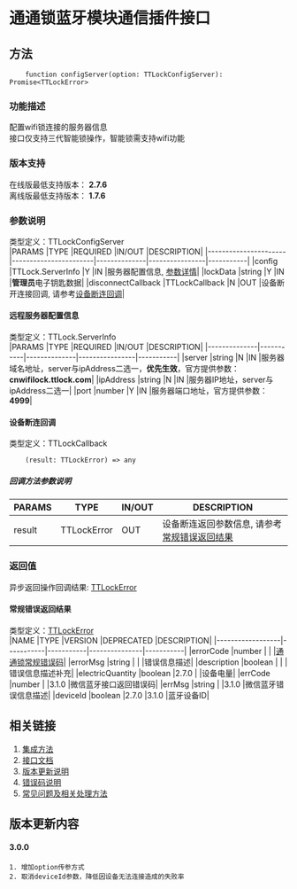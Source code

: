 # 通通锁蓝牙模块通信插件接口  

## 方法
```
    function configServer(option: TTLockConfigServer): Promise<TTLockError>
```  

### 功能描述   
 配置wifi锁连接的服务器信息  
 接口仅支持三代智能锁操作，智能锁需支持wifi功能  

### 版本支持   
 在线版最低支持版本： **2.7.6**   
 离线版最低支持版本： **1.7.6**  

### 参数说明  
 类型定义：TTLockConfigServer  
 |PARAMS                |TYPE                   |REQUIRED      |IN/OUT          |DESCRIPTION|
 |----------------------|-----------------------|--------------|----------------|-----------|
 |config                |TTLock.ServerInfo      |Y             |IN              |服务器配置信息, [参数详情](#TTLockServerInfo)|
 |lockData              |string                 |Y             |IN              |**管理员**电子钥匙数据|
 |disconnectCallback    |TTLockCallback         |N             |OUT             |设备断开连接回调, 请参考[设备断连回调](#TTLockCallback)|  

#### <span name="TTLockServerInfo">远程服务器配置信息</span>  
 类型定义：TTLock.ServerInfo  
 |PARAMS        |TYPE       |REQUIRED      |IN/OUT          |DESCRIPTION|
 |--------------|-----------|--------------|----------------|-----------|
 |server        |string     |N             |IN              |服务器域名地址，server与ipAddress二选一，**优先生效**，官方提供参数：**cnwifilock.ttlock.com**|
 |ipAddress     |string     |N             |IN              |服务器IP地址，server与ipAddress二选一|
 |port          |number     |Y             |IN              |服务器端口地址，官方提供参数：**4999**|  

#### <span name="TTLockCallback">设备断连回调</span>  
类型定义：TTLockCallback  
```
    (result: TTLockError) => any
```  
##### 回调方法参数说明  
 |PARAMS    |TYPE               |IN/OUT         |DESCRIPTION|
 |----------|-------------------|---------------|-----------|
 |result    |TTLockError        |OUT            |设备断连返回参数信息, 请参考[常规错误返回结果](#TTLockError)|  

### 返回值  
 异步返回操作回调结果: [TTLockError](#TTLockError)  

#### <span name="TTLockError">常规错误返回结果</span>  
 类型定义：[TTLockError](../对象类型说明/返回对象.md#TTLockError)   
 |NAME              |TYPE       |VERSION    |DEPRECATED     |DESCRIPTION|
 |------------------|-----------|-----------|---------------|-----------|
 |errorCode         |number     |           |               |[通通锁常规错误码](../参数声明/错误码.md)|
 |errorMsg          |string     |           |               |错误信息描述|
 |description       |boolean    |           |               |错误信息描述补充|
 |electricQuantity  |boolean    |2.7.0      |               |设备电量|
 |errCode           |number     |           |3.1.0          |微信蓝牙接口返回错误码|
 |errMsg            |string     |           |3.1.0          |微信蓝牙错误信息描述|
 |deviceId          |boolean    |2.7.0      |3.1.0          |蓝牙设备ID|  

## 相关链接  
 1. [集成方法](../../../README.md)  
 2. [接口文档](../接口文档.md)  
 3. [版本更新说明](../../版本更新说明.md)  
 4. [错误码说明](../参数声明/错误码.md)  
 5. [常见问题及相关处理方法](../常见问题.md)  

## 版本更新内容  
#### **3.0.0**  
    1. 增加option传参方式  
    2. 取消deviceId参数，降低因设备无法连接造成的失败率  
